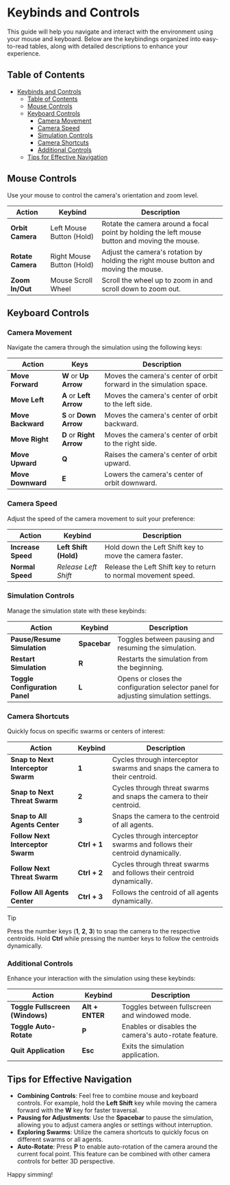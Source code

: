 # Keybinds and Controls

This guide will help you navigate and interact with the environment using your mouse and keyboard. Below are the keybindings organized into easy-to-read tables, along with detailed descriptions to enhance your experience.

## Table of Contents
- [Keybinds and Controls](#keybinds-and-controls)
  - [Table of Contents](#table-of-contents)
  - [Mouse Controls](#mouse-controls)
  - [Keyboard Controls](#keyboard-controls)
    - [Camera Movement](#camera-movement)
    - [Camera Speed](#camera-speed)
    - [Simulation Controls](#simulation-controls)
    - [Camera Shortcuts](#camera-shortcuts)
    - [Additional Controls](#additional-controls)
  - [Tips for Effective Navigation](#tips-for-effective-navigation)

## Mouse Controls

Use your mouse to control the camera's orientation and zoom level.

| **Action**                | **Keybind**                 | **Description**                                           |
|---------------------------|-----------------------------|-----------------------------------------------------------|
| **Orbit Camera**          | Left Mouse Button (Hold)    | Rotate the camera around a focal point by holding the left mouse button and moving the mouse. |
| **Rotate Camera**         | Right Mouse Button (Hold)   | Adjust the camera's rotation by holding the right mouse button and moving the mouse. |
| **Zoom In/Out**           | Mouse Scroll Wheel          | Scroll the wheel up to zoom in and scroll down to zoom out. |

## Keyboard Controls

### Camera Movement

Navigate the camera through the simulation using the following keys:

| **Action**           | **Keys**                           | **Description**                                                             |
|----------------------|------------------------------------|-----------------------------------------------------------------------------|
| **Move Forward**     | **W** or **Up Arrow**              | Moves the camera's center of orbit forward in the simulation space.         |
| **Move Left**        | **A** or **Left Arrow**            | Moves the camera's center of orbit to the left side.                        |
| **Move Backward**    | **S** or **Down Arrow**            | Moves the camera's center of orbit backward.                                |
| **Move Right**       | **D** or **Right Arrow**           | Moves the camera's center of orbit to the right side.                       |
| **Move Upward**      | **Q**                              | Raises the camera's center of orbit upward.                                 |
| **Move Downward**    | **E**                              | Lowers the camera's center of orbit downward.                               |

### Camera Speed

Adjust the speed of the camera movement to suit your preference:

| **Action**           | **Keybind**            | **Description**                                           |
|----------------------|------------------------|-----------------------------------------------------------|
| **Increase Speed**   | **Left Shift (Hold)**  | Hold down the Left Shift key to move the camera faster.   |
| **Normal Speed**     | *Release Left Shift*   | Release the Left Shift key to return to normal movement speed. |

### Simulation Controls

Manage the simulation state with these keybinds:

| **Action**                   | **Keybind**       | **Description**                                           |
|------------------------------|-------------------|-----------------------------------------------------------|
| **Pause/Resume Simulation**  | **Spacebar**      | Toggles between pausing and resuming the simulation.     |
| **Restart Simulation**       | **R**             | Restarts the simulation from the beginning.               |
| **Toggle Configuration Panel** | **L**           | Opens or closes the configuration selector panel for adjusting simulation settings. |

### Camera Shortcuts

Quickly focus on specific swarms or centers of interest:

| **Action**                                 | **Keybind**       | **Description**                                           |
|--------------------------------------------|-------------------|-----------------------------------------------------------|
| **Snap to Next Interceptor Swarm**         | **1**             | Cycles through interceptor swarms and snaps the camera to their centroid. |
| **Snap to Next Threat Swarm**              | **2**             | Cycles through threat swarms and snaps the camera to their centroid.       |
| **Snap to All Agents Center**              | **3**             | Snaps the camera to the centroid of all agents.           |
| **Follow Next Interceptor Swarm**          | **Ctrl + 1**      | Cycles through interceptor swarms and follows their centroid dynamically. |
| **Follow Next Threat Swarm**               | **Ctrl + 2**      | Cycles through threat swarms and follows their centroid dynamically.      |
| **Follow All Agents Center**               | **Ctrl + 3**      | Follows the centroid of all agents dynamically.           |

> [!TIP]
> Press the number keys (**1**, **2**, **3**) to snap the camera to the respective centroids. Hold **Ctrl** while pressing the number keys to follow the centroids dynamically.

### Additional Controls

Enhance your interaction with the simulation using these keybinds:

| **Action**                        | **Keybind**       | **Description**                                           |
|-----------------------------------|-------------------|-----------------------------------------------------------|
| **Toggle Fullscreen (Windows)**   | **Alt + ENTER**   | Toggles between fullscreen and windowed mode.             |
| **Toggle Auto-Rotate**            | **P**             | Enables or disables the camera's auto-rotate feature.     |
| **Quit Application**              | **Esc**           | Exits the simulation application.                         |

## Tips for Effective Navigation

- **Combining Controls**: Feel free to combine mouse and keyboard controls. For example, hold the **Left Shift** key while moving the camera forward with the **W** key for faster traversal.
- **Pausing for Adjustments**: Use the **Spacebar** to pause the simulation, allowing you to adjust camera angles or settings without interruption.
- **Exploring Swarms**: Utilize the camera shortcuts to quickly focus on different swarms or all agents.
- **Auto-Rotate**: Press **P** to enable auto-rotation of the camera around the current focal point. This feature can be combined with other camera controls for better 3D perspective.

Happy simming!
